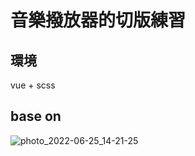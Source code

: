 # 音樂撥放器的切版練習

## 環境
vue + scss

## base on
![photo_2022-06-25_14-21-25](https://user-images.githubusercontent.com/31063679/175847547-a5056e5b-b519-4858-af06-d8b7f6606c00.jpg)
